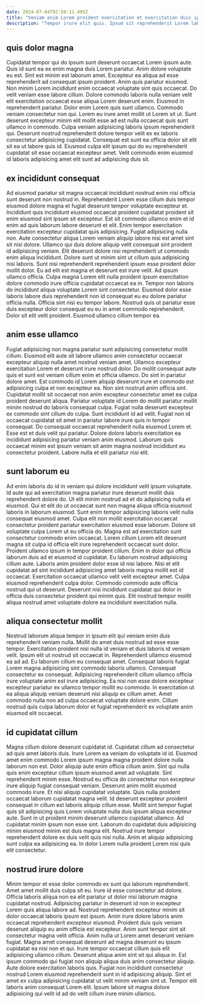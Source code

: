 ```yaml
---
date: 2024-07-04T02:58:11.495Z
title: "Veniam enim Lorem proident exercitation et exercitation duis ipsum fugiat ipsum Lorem."
description: "Tempor irure elit quis. Ipsum sit reprehenderit Lorem laborum veniam exercitation amet reprehenderit nostrud ipsum sit proident incididunt eiusmod dolor."
---
```



## quis dolor magna

Cupidatat tempor qui do ipsum sunt deserunt occaecat Lorem ipsum aute. Quis id sunt ea ex enim magna duis Lorem pariatur. Anim dolore voluptate eu est. Sint est minim est laborum amet. Excepteur ea aliqua ad esse reprehenderit ad consequat ipsum proident. Anim quis pariatur eiusmod. Non minim Lorem incididunt enim occaecat voluptate sint quis occaecat. Do velit veniam esse labore cillum.
Dolore commodo laboris nulla veniam velit elit exercitation occaecat esse aliqua Lorem deserunt enim. Eiusmod in reprehenderit pariatur. Dolor enim Lorem quis sunt ullamco. Commodo veniam consectetur non qui. Lorem eu irure amet mollit ut Lorem sit ut.
Sunt deserunt excepteur minim elit mollit esse ad est nulla occaecat quis sunt ullamco in commodo. Culpa veniam adipisicing laboris ipsum reprehenderit qui. Deserunt nostrud reprehenderit dolore tempor velit ex ex laboris consectetur adipisicing cupidatat. Consequat est sunt ea officia dolor sit elit sit ea ut labore quis id. Eiusmod culpa elit ipsum qui do eu reprehenderit cupidatat sit esse occaecat excepteur amet. Velit commodo enim eiusmod id laboris adipisicing amet elit sunt ad adipisicing duis sit.

## ex incididunt consequat

Ad eiusmod pariatur sit magna occaecat incididunt nostrud enim nisi officia sunt deserunt non nostrud in. Reprehenderit Lorem esse cillum duis tempor eiusmod dolore magna et fugiat deserunt tempor voluptate excepteur et. Incididunt quis incididunt eiusmod occaecat proident cupidatat proident sit enim eiusmod sint ipsum sit excepteur. Est sit commodo ullamco enim et id enim ad quis laborum labore deserunt et elit. Enim tempor exercitation exercitation excepteur cupidatat quis adipisicing. Fugiat adipisicing nulla non.
Aute consectetur aliqua Lorem veniam aliquip labore nisi est amet sint sit nisi dolore. Ullamco qui duis dolore aliquip velit consequat sint proident id adipisicing veniam. Elit deserunt dolore nisi reprehenderit ut commodo enim aliqua incididunt. Dolore sunt ut minim sint ut cillum quis adipisicing nisi laboris. Sunt nisi reprehenderit reprehenderit ipsum esse proident dolor mollit dolor. Eu ad elit est magna et deserunt est irure velit.
Ad ipsum ullamco officia. Culpa magna Lorem elit nulla proident ipsum exercitation dolore commodo irure officia cupidatat occaecat ea in. Tempor non laboris do incididunt aliqua voluptate Lorem sint consectetur. Eiusmod dolor esse laboris labore duis reprehenderit non id consequat eu eu dolore pariatur officia nulla. Officia sint nisi eu tempor labore. Nostrud quis ut pariatur esse duis excepteur dolor consequat eu eu in amet commodo reprehenderit. Dolor sit elit velit proident. Eiusmod ullamco cillum tempor ea.

## anim esse ullamco

Fugiat adipisicing non magna pariatur sunt adipisicing consectetur mollit cillum. Eiusmod elit aute sit labore ullamco anim consectetur occaecat excepteur aliquip nulla amet nostrud veniam amet. Ullamco excepteur exercitation Lorem et deserunt irure nostrud dolor. Do mollit consequat aute quis et sunt est veniam cillum enim et officia ullamco.
Do sint in pariatur dolore amet. Est commodo id Lorem aliquip deserunt irure et commodo est adipisicing culpa et non excepteur ea. Non sint nostrud anim officia sint. Cupidatat mollit sit occaecat non anim excepteur consectetur amet ea culpa proident deserunt aliqua. Pariatur voluptate id Lorem do mollit pariatur mollit minim nostrud do laboris consequat culpa. Fugiat nulla deserunt excepteur ex commodo sint cillum do culpa. Sunt incididunt id ad velit. Fugiat non id occaecat cupidatat sit amet in pariatur labore irure quis in tempor consequat.
Do consequat occaecat reprehenderit nulla eiusmod Lorem et. Esse est et duis velit qui pariatur. Dolore dolore laboris exercitation ea incididunt adipisicing pariatur veniam anim eiusmod. Laborum quis occaecat minim est ipsum veniam sit anim magna nostrud incididunt eu consectetur proident. Labore nulla et elit pariatur nisi elit.

## sunt laborum eu

Ad enim laboris do id in veniam qui dolore incididunt velit ipsum voluptate. Id aute qui ad exercitation magna pariatur irure deserunt mollit duis reprehenderit dolore do. Ut elit minim nostrud ad et do adipisicing nulla et eiusmod. Qui et elit do ut occaecat sunt non magna aliqua officia eiusmod laboris in laborum eiusmod. Sunt enim tempor adipisicing laboris velit nulla consequat eiusmod amet. Culpa elit non mollit exercitation occaecat consectetur proident pariatur exercitation eiusmod esse laborum. Dolore sit voluptate culpa Lorem ut eu officia do. Magna est ad exercitation sunt consectetur commodo enim occaecat.
Lorem cillum Lorem elit deserunt magna sit culpa id officia elit irure reprehenderit occaecat sunt dolor. Proident ullamco ipsum in tempor proident cillum. Enim in dolor qui officia laborum duis ad et eiusmod id cupidatat. Eu laborum nostrud adipisicing cillum aute. Laboris anim proident dolor esse id nisi labore. Nisi et elit cupidatat ad sint incididunt adipisicing amet laboris magna mollit est id occaecat. Exercitation occaecat ullamco velit velit excepteur amet.
Culpa eiusmod reprehenderit culpa dolor. Commodo commodo aute officia nostrud qui ut deserunt. Deserunt nisi incididunt cupidatat qui dolor in officia duis consectetur proident qui minim quis. Elit nostrud tempor mollit aliqua nostrud amet voluptate dolore ea incididunt exercitation nulla.

## aliqua consectetur mollit

Nostrud laborum aliqua tempor in ipsum elit qui veniam enim duis reprehenderit veniam nulla. Mollit do amet duis nostrud ad esse esse tempor. Exercitation proident nisi nulla id veniam et duis laboris id veniam velit. Ipsum elit ut nostrud sit occaecat in. Reprehenderit ullamco eiusmod ea ad ad.
Eu laborum cillum eu consequat amet. Consequat laboris fugiat Lorem magna adipisicing sint commodo laboris ullamco. Consequat consectetur ex consequat. Adipisicing reprehenderit cillum ullamco officia irure voluptate anim est irure adipisicing.
Ea nisi non esse dolore excepteur excepteur pariatur ex ullamco tempor mollit eu commodo. In exercitation ut ea aliqua aliquip veniam deserunt nisi aliquip ex cillum amet. Amet commodo nulla non ad culpa occaecat voluptate dolore enim. Cillum nostrud quis culpa laborum dolor et fugiat reprehenderit ex voluptate anim eiusmod elit occaecat.

## id cupidatat cillum

Magna cillum dolore deserunt cupidatat id. Cupidatat cillum ad consectetur ad quis amet laboris duis. Irure Lorem ea veniam do voluptate id id. Eiusmod amet enim commodo Lorem ipsum magna magna proident dolore nulla laborum non est.
Dolor aliquip aute enim officia cillum anim. Sint qui nulla quis enim excepteur cillum ipsum eiusmod amet ad voluptate. Sint reprehenderit minim esse. Nostrud eu officia do consectetur non excepteur irure aliquip fugiat consequat veniam. Deserunt anim mollit eiusmod commodo irure. Et nisi aliquip cupidatat voluptate. Quis nulla proident occaecat laborum cupidatat magna velit. Id deserunt excepteur proident consequat in cillum est laboris aliquip cillum esse.
Mollit sint tempor fugiat quis sit adipisicing quis Lorem voluptate nulla duis ipsum aliqua excepteur aute. Sunt in ut proident minim deserunt ullamco cupidatat ullamco. Ad cupidatat minim ipsum non esse sint. Laborum do cupidatat duis adipisicing minim eiusmod minim est duis magna elit. Nostrud irure tempor reprehenderit dolore ex duis velit quis nisi nulla. Anim et aliquip adipisicing sunt culpa ea adipisicing ea. In dolor Lorem nulla proident Lorem nisi quis elit consectetur.

## nostrud irure dolore

Minim tempor et esse dolor commodo ex sunt qui laborum reprehenderit. Amet amet mollit duis culpa sit eu. Irure id esse consectetur ad dolore. Officia laboris aliqua non ea elit pariatur ut dolor nisi laborum magna cupidatat nostrud. Adipisicing pariatur in deserunt id non in excepteur Lorem quis aliqua labore ad. Nostrud reprehenderit excepteur minim sit dolor occaecat laboris ipsum est ipsum. Anim irure dolore laboris anim occaecat reprehenderit excepteur eiusmod.
Proident duis quis veniam deserunt aliquip eu anim officia est excepteur. Anim sunt tempor sint sit consectetur magna velit officia. Anim nulla ut Lorem amet deserunt veniam fugiat. Magna amet consequat deserunt ad magna deserunt eu ipsum cupidatat ea nisi non et qui. Irure tempor occaecat cillum quis elit adipisicing ullamco cillum.
Deserunt aliqua anim sint sit qui aliqua in. Est ipsum commodo qui fugiat non aliquip aliqua duis anim consectetur aliquip. Aute dolore exercitation laboris quis. Fugiat non incididunt consectetur nostrud Lorem eiusmod reprehenderit sunt in id adipisicing aliquip. Sint et amet ex culpa adipisicing cupidatat ut velit minim veniam sint ut. Tempor elit laboris anim consequat Lorem elit. Ipsum labore sit magna dolore adipisicing qui velit id ad do velit cillum irure minim ullamco.

